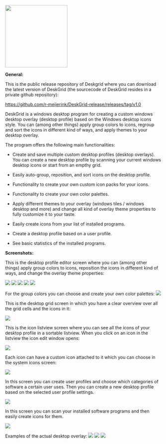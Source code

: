 <img src="/grid2.png" width="200" height="200">

**General:**

This is the public release repository of Deskgrid where you can download the latest version of DeskGrid (the sourcecode of DeskGrid resides in a private github repository):

https://github.com/r-meijerink/DeskGrid-release/releases/tag/v1.0

DeskGrid is a windows desktop program for creating a custom windows desktop overlay (desktop profile) based on the Windows desktop icons style.
You can (among other things) apply group colors to icons, regroup and sort the icons in different kind of ways, and apply themes to your desktop overlay.

The program offers the following main functionalities:

- Create and save multiple custom desktop profiles (desktop overlays). You can create a new desktop profile by scanning your current windows desktop icons or start from an empthy grid.
- Easily auto-group, reposition, and sort icons on the desktop profile.
- Functionality to create your own custom icon packs for your icons.
- Functionality to create your own color palettes.
- Apply different themes to your overlay (windows tiles / windows desktop and more) and change all kind of overlay theme properties to fully customize it to your taste.

- Easily create icons from your list of installed programs.
- Create a desktop profile based on a user profile.
- See basic statistics of the installed programs.

**Screenshots:**

This is the desktop profile editor screen where you can (among other things) apply group colors to icons, reposition the icons in different kind of ways, and change the overlay theme properties:

![](/screenshot1.jpg)
![](/screenshot1-1.jpg)
![](/screenshot1-2.jpg)
![](/screenshot1-3.jpg)
![](/screenshot1-4.jpg)

For the group colors you can choose and create your own color palettes:
![](/screenshot10.jpg)

This is the desktop grid screen in which you have a clear overview over all the grid cells and the icons in it:

![](/screenshot2.jpg)

This is the icon listview screen where you can see all the icons of your desktop profile in a sortable listview. When you click on an icon in the listview the icon edit window 
opens:

![](/screenshot3.jpg)

Each icon can have a custom icon attached to it which you can choose in the system icons screen:

![](/screenshot4.jpg)

In this screen you can create user profiles and choose which categories of software a certain user uses. Then you can create a new desktop profile based on the selected user profile settings.

![](/screenshot5.jpg)

In this screen you can scan your installed software programs and then easily create icons for them. 

![](/screenshot11.jpg)

Examples of the actual desktop overlay:
![](/screenshot6.jpg)
![](/screenshot7.jpg)
![](/screenshot9.jpg)


